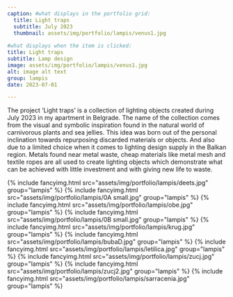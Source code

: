 ```yaml
---
caption: #what displays in the portfolio grid:
  title: Light traps
  subtitle: July 2023
  thumbnail: assets/img/portfolio/lampis/venus1.jpg
  
#what displays when the item is clicked:
title: Light traps
subtitle: Lamp design
image: assets/img/portfolio/lampis/venus1.jpg
alt: image alt text
group: lampis
date: 2023-07-01

---
```

The project ‘Light traps’ is a collection of lighting objects created during July 2023 in my apartment in Belgrade. The name of the collection comes from the visual and symbolic inspiration found in the natural world of carnivorous plants and sea jellies. This idea was born out of the personal inclination towards repurposing discarded materials or objects. And also due to a limited choice when it comes to lighting design supply in the Balkan region. Metals found near metal waste, cheap materials like metal mesh and textile ropes are all used to create lighting objects which demonstrate what can be achieved with little investment and with giving new life to waste.

{% include fancyimg.html src="assets/img/portfolio/lampis/deets.jpg" group="lampis" %}
{% include fancyimg.html src="assets/img/portfolio/lampis/0A small.jpg" group="lampis" %}
{% include fancyimg.html src="assets/img/portfolio/lampis/obe.jpg" group="lampis" %}
{% include fancyimg.html src="assets/img/portfolio/lampis/0B small.jpg" group="lampis" %}
{% include fancyimg.html src="assets/img/portfolio/lampis/krug.jpg" group="lampis" %}
{% include fancyimg.html src="assets/img/portfolio/lampis/bubaD.jpg" group="lampis" %}
{% include fancyimg.html src="assets/img/portfolio/lampis/letilica.jpg" group="lampis" %}
{% include fancyimg.html src="assets/img/portfolio/lampis/zucj.jpg" group="lampis" %}
{% include fancyimg.html src="assets/img/portfolio/lampis/zucj2.jpg" group="lampis" %}
{% include fancyimg.html src="assets/img/portfolio/lampis/sarracenia.jpg" group="lampis" %}
